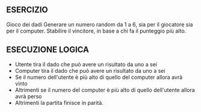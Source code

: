 ## ESERCIZIO
Gioco dei dadi
Generare un numero random da 1 a 6, sia per il giocatore sia per il computer.
Stabilire il vincitore, in base a chi fa il punteggio più alto.

## ESECUZIONE LOGICA
- Utente tira il dado che può avere un risultato da uno a sei
- Computer tira il dado che può avere un risultato da uno a sei
- Se il numero dell'utente è più alto di quello del computer allora avrà vinto
- Altrimenti se il numero del computer è più alto di quello dell'utente allora avrà perso
- Altrimenti la partita finisce in parità.